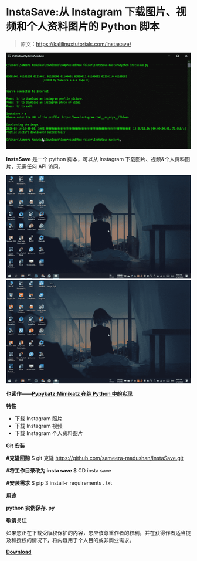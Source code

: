 # InstaSave:从 Instagram 下载图片、视频和个人资料图片的 Python 脚本

> 原文：<https://kalilinuxtutorials.com/instasave/>

[![InstaSave : Python Script To Download Images, Videos & Profile Pictures From Instagram](img/28fda9f3c410fa13da60290168a67b6b.png "InstaSave : Python Script To Download Images, Videos & Profile Pictures From Instagram")](https://1.bp.blogspot.com/-DjWSyM-VvLw/XncPWXlwSAI/AAAAAAAAFm4/kYH_Yu5wkqsVvsxMsFTMhpQomFUKkm7GwCLcBGAsYHQ/s1600/InstaSave%25281%2529.png)

**InstaSave** 是一个 python 脚本，可以从 Instagram 下载图片、视频&个人资料图片，无需任何 API 访问。

![](img/91930647865e0790b5a53dc17a506338.png)![](img/fea8078f4b665baade2cf6c2c1ed0326.png)

**也读作——[Pypykatz:Mimikatz 在纯 Python 中的实现](https://kalilinuxtutorials.com/pypykatz/)**

**特性**

*   下载 Instagram 照片
*   下载 Instagram 视频
*   下载 Instagram 个人资料图片

**Git 安装**

**#克隆回购**
$ git 克隆 https://github.com/sameera-madushan/InstaSave.git

**#将工作目录改为 insta save**
$ CD insta save

**#安装需求**
$ pip 3 install-r requirements . txt

**用途**

**python 实例保存. py**

**敬请关注**

如果您正在下载受版权保护的内容，您应该尊重作者的权利，并在获得作者适当提及和授权的情况下，将内容用于个人目的或非商业需求。

[**Download**](https://github.com/sameera-madushan/InstaSave)